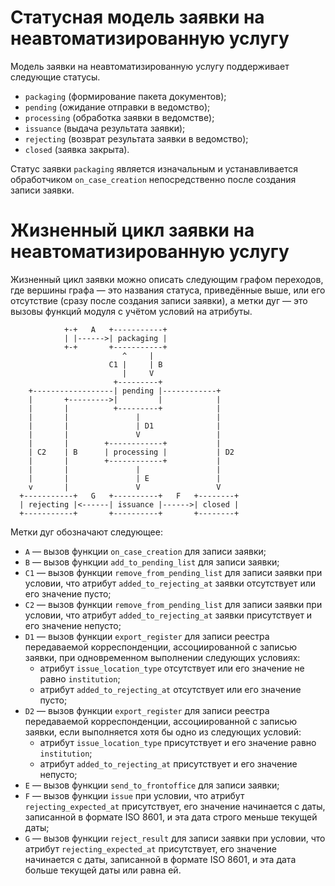 # Статусная модель заявки на неавтоматизированную услугу

Модель заявки на неавтоматизированную услугу поддерживает следующие статусы.

*  `packaging` (формирование пакета документов);
*  `pending` (ожидание отправки в ведомство);
*  `processing` (обработка заявки в ведомстве);
*  `issuance` (выдача результата заявки);
*  `rejecting` (возврат результата заявки в ведомство);
*  `closed` (заявка закрыта).

Статус заявки `packaging` является изначальным и устанавливается обработчиком
`on_case_creation` непосредственно после создания записи заявки.

# Жизненный цикл заявки на неавтоматизированную услугу

Жизненный цикл заявки можно описать следующим графом переходов, где вершины
графа — это названия статуса, приведённые выше, или его отсутствие (сразу
после создания записи заявки), а метки дуг — это вызовы функций модуля с учётом
условий на атрибуты.

```
            +-+   A   +-----------+
            | |------>| packaging |
            +-+       +-----------+
                         ^     |
                      C1 |     | B
                         |     V
                       +---------+
    +------------------| pending |------------+
    |       +--------->|         |            |
    |       |          +---------+            |
    |       |               |                 |
    |       |               | D1              |
    |       |               V                 |
    |       |        +------------+           |
    | C2    | B      | processing |           | D2
    |       |        +------------+           |
    |       |               |                 |
    |       |               | E               |
    v       |               V                 V
  +-----------+   G   +----------+   F   +--------+
  | rejecting |<------| issuance |------>| closed |
  +-----------+       +----------+       +--------+
```

Метки дуг обозначают следующее:

*   `A` — вызов функции `on_case_creation` для записи заявки;
*   `B` — вызов функции `add_to_pending_list` для записи заявки;
*   `C1` — вызов функции `remove_from_pending_list` для записи заявки при
    условии, что атрибут `added_to_rejecting_at` заявки отсутствует или его
    значение пусто;
*   `C2` — вызов функции `remove_from_pending_list` для записи заявки при
    условии, что атрибут `added_to_rejecting_at` заявки присутствует и его
    значение непусто;
*   `D1` — вызов функции `export_register` для записи реестра передаваемой
    корреспонденции, ассоциированной с записью заявки, при одновременном
    выполнении следующих условиях:
    -   атрибут `issue_location_type` отсутствует или его значение не равно
        `institution`;
    -   атрибут `added_to_rejecting_at` отсутствует или его значение пусто;
*   `D2` — вызов функции `export_register` для записи реестра передаваемой
    корреспонденции, ассоциированной с записью заявки, если выполняется хотя бы
    одно из следующих условий:
    -   атрибут `issue_location_type` присутствует и его значение равно
        `institution`;
    -   атрибут `added_to_rejecting_at` присутствует и его значение непусто;
*   `E` — вызов функции `send_to_frontoffice` для записи заявки;
*   `F` — вызов функции `issue` при условии, что атрибут
    `rejecting_expected_at` присутствует, его значение начинается с даты,
    записанной в формате ISO 8601, и эта дата строго меньше текущей даты;
*   `G` — вызов функции `reject_result` для записи заявки при условии, что
    атрибут `rejecting_expected_at` присутствует, его значение начинается с
    даты, записанной в формате ISO 8601, и эта дата больше текущей даты или
    равна ей.
